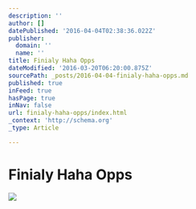 ```yaml
---
description: ''
author: []
datePublished: '2016-04-04T02:38:36.022Z'
publisher:
  domain: ''
  name: ''
title: Finialy Haha Opps
dateModified: '2016-03-20T06:20:00.875Z'
sourcePath: _posts/2016-04-04-finialy-haha-opps.md
published: true
inFeed: true
hasPage: true
inNav: false
url: finialy-haha-opps/index.html
_context: 'http://schema.org'
_type: Article

---
```

# Finialy Haha Opps
![](https://the-grid-user-content.s3-us-west-2.amazonaws.com/10b38276-0ad2-4614-9a10-016b412b336f.png)